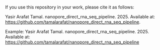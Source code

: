 If you use this repository in your work, please cite it as follows:

Yasir Arafat Tamal. nanopore_direct_rna_seq_pipeline. 2025. Available at: https://github.com/tamalarafat/nanopore_direct_rna_seq_pipeline.

Example: Yasir Arafat Tamal. nanopore_direct_rna_seq_pipeline. 2025. Available at: https://github.com/tamalarafat/nanopore_direct_rna_seq_pipeline
